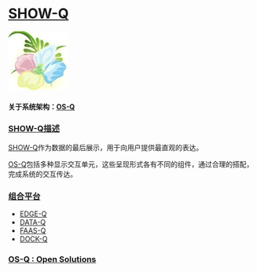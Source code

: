 ﻿# [SHOW-Q](https://github.com/OS-Q/SHOW-Q)
[![sites](OS-Q/qitas.png)](http://www.OS-Q.com)
#### 关于系统架构：[OS-Q](https://github.com/OS-Q)

### [SHOW-Q描述](https://github.com/OS-Q/SHOW-Q/wiki) 

[SHOW-Q](https://github.com/OS-Q/SHOW-Q)作为数据的最后展示，用于向用户提供最直观的表达。

[OS-Q](https://github.com/OS-Q)包括多种显示交互单元，这些呈现形式各有不同的组件，通过合理的搭配，完成系统的交互传达。

### [组合平台](https://github.com/OS-Q/)

* [EDGE-Q](https://github.com/OS-Q/EDGE-Q)
* [DATA-Q](https://github.com/OS-Q/DATA-Q)
* [FAAS-Q](https://github.com/OS-Q/FAAS-Q)
* [DOCK-Q](https://github.com/OS-Q/DOCK-Q)

### [OS-Q : Open Solutions](http://www.OS-Q.com/SHOW-Q)
